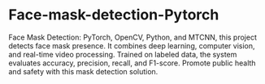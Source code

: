 # Face-mask-detection-Pytorch
Face Mask Detection: PyTorch, OpenCV, Python, and MTCNN, this project detects face mask presence. It combines deep learning, computer vision, and real-time video processing. Trained on labeled data, the system evaluates accuracy, precision, recall, and F1-score. Promote public health and safety with this mask detection solution.
